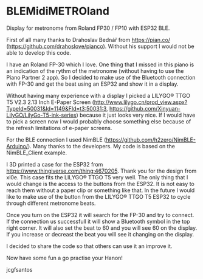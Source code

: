 # BLEMidiMETROland
Display for metronome from Roland FP30 / FP10 with ESP32 BLE.

First of all many thanks to Drahoslav Bednář from https://pian.co/ (https://github.com/drahoslove/pianco). Without his support I would not be able to develop this code.

I have an Roland FP-30 which I love.
One thing that I missed in this piano is an indication of the rythm of the metronome (without having to use the Piano Partner 2 app). So I decided to make use of the Bluetooth connection with FP-30 and get the beat using an ESP32 and show it in a display.

Without having many experience with a display I picked a LILYGO® TTGO T5 V2.3 2.13 Inch E-Paper Screen (http://www.lilygo.cn/prod_view.aspx?TypeId=50031&Id=1149&FId=t3:50031:3, https://github.com/Xinyuan-LilyGO/LilyGo-T5-ink-series) because it just looks very nice. If I would have to pick a screen now I would probably choose something else because of the refresh limitations of e-paper screens.

For the BLE connection I used NimBLE (https://github.com/h2zero/NimBLE-Arduino/). Many thanks to the developers. My code is based on the NimBLE_Client example.

I 3D printed a case for the ESP32 from https://www.thingiverse.com/thing:4670205. Thank you for the design from xl0e. This case fits the LILYGO® TTGO T5 very well. The only thing that I would change is the access to the buttons from the ESP32. It is not easy to reach them without a paper clip or something like that. In the future I would like to make use of the button from the LILYGO® TTGO T5 ESP32 to cycle through different metronome beats.

Once you turn on the ESP32 it will search for the FP-30 and try to connect. If the connection us successfull it will show a Bluetooth symbol in the top right corner. It will also set the beat to 60 and you will see 60 on the display. If you increase or decreast the beat you will see it changing on the display.

I decided to share the code so that others can use it an improve it.

Now have some fun a go practise your Hanon!

jcgfsantos
